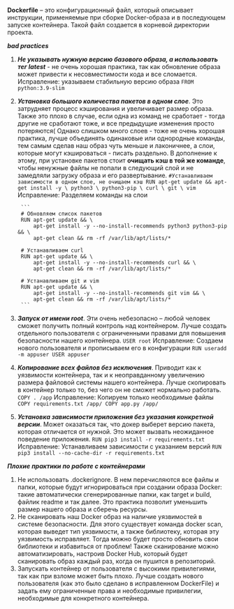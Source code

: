 **Dockerfile** – это конфигурационный файл, который описывает инструкции, применяемые при сборке Docker-образа и в последующем запуске контейнера. Такой файл создается в корневой директории проекта. 

***bad practices***
1. ***Не указывать нужную версию базового образа, а использовать тег latest*** - не очень хорошая практика, так как обновление образа может привести к несовместимости кода и все сломается.
   Исправление: указываем стабильную версию образа <code>FROM python:3.9-slim</code>

2. ***Установка большого количества пакетов в одном слое***. Это затрудняет процесс кэширования и увеличивает размер образа. Также это плохо в случае, если одна из команд не сработает - тогда другие не сработают тоже, и все предыдущие изменения просто потеряются( 
Однако слишком много слоев - тоже не очень хорошая практика, лучше объединять одинаковые или однородные команды, тем самым сделав наш образ чуть меньше и лаконичнее, а слои, которые могут кэшироваться - писать раздельно. В дополнение к этому, при установке пакетов стоит **очищать кэш в той же команде**, чтобы ненужные файлы не попали в следующий слой и не замедляли загрузку образа и его развертывание. 
        ```
        #Устанавливаем зависимости в одном слое, не очищаем кэш
        RUN apt-get update && apt-get install -y \
        python3 \
        python3-pip \
        curl \
        git \
        vim
        ```
  Исправление: Разделяем команды на слои 
  
        ```
        # Обновляем список пакетов
        RUN apt-get update && \
            apt-get install -y --no-install-recommends python3 python3-pip && \
            apt-get clean && rm -rf /var/lib/apt/lists/*
        
        # Устанавливаем curl
        RUN apt-get update && \
            apt-get install -y --no-install-recommends curl && \
            apt-get clean && rm -rf /var/lib/apt/lists/*
        
        # Устанавливаем git и vim
        RUN apt-get update && \
            apt-get install -y --no-install-recommends git vim && \
            apt-get clean && rm -rf /var/lib/apt/lists/*
        ```

3. ***Запуск от имени root***. Эти очень небезопасно – любой человек сможет получить полный контроль над контейнером. Лучше создать отдельного пользователя с ограниченными правами для повышения безопасности нашего контейнера.
        ```
        USER root
        ```
     Исправление: Создаем нового пользователя и прописываем его в конфигурации
        ```
        RUN useradd -m appuser
        USER appuser
        ```

4. ***Копирование всех файлов без исключения***. Приводит как к уязвимости контейнера, так и к неоправданному увеличению размера файловой системы нашего контейнера. Лучше скопировать в контейнер только то, без чего он не сможет нормально работать.
        ```
        COPY . /app
        ```
     Исправление: Копируем только необходимые файлы
        ```
        COPY requirements.txt /app/
        COPY app.py /app/
        ```

5. ***Установка зависимости приложения без указания конкретной версии***. Может оказаться так, что докер выберет версию пакета, которая отличается от нужной. Это может вызвать неожиданное поведение приложения.
        ```
        RUN pip3 install -r requirements.txt
        ```
     Исправление: Устанавливаем зависимости с указанием версий
        ```
        RUN pip3 install --no-cache-dir -r requirements.txt
        ```

***Плохие практики по работе с контейнерами***
1. Не использовать .dockerignore. В нем перечисляются все файлы и папки, которые будут игнорироваться при создании образа Docker: такие автоматически сгенерированные папки, как target и build, файлик readme и так далее. Это практика позволит уменьшить размер нашего образа и сберечь ресурсы.
2. Не сканировать наш Docker образ на наличие уязвимостей в системе безопасности. Для этого существует команда docker scan, которая выведет тип уязвимости, а также библиотеку, которая эту уязвимость исправляет. Тогда можно будет просто обновить свои библиотеки и избавиться от проблем! Также сканирование можно автоматизировать, настроив Docker Hub, который будет сканировать образ каждый раз, когда он пушится в репозиторий.
3. Запускать контейнер от пользователя с высокими привилегиями, так как при взломе может быть плохо. Лучше создать нового пользователя (как это было сделано в исправленном DockerFile) и задать ему ограниченные права и необходимые привилегии, необходимые для конкретного контейнера. 
